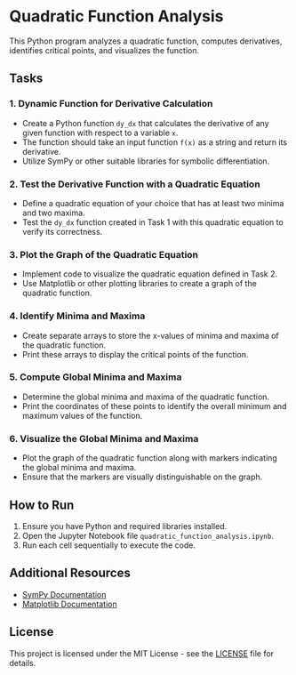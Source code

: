 # Quadratic Function Analysis

This Python program analyzes a quadratic function, computes derivatives, identifies critical points, and visualizes the function.

## Tasks

### 1. Dynamic Function for Derivative Calculation

- Create a Python function `dy_dx` that calculates the derivative of any given function with respect to a variable `x`.
- The function should take an input function `f(x)` as a string and return its derivative.
- Utilize SymPy or other suitable libraries for symbolic differentiation.

### 2. Test the Derivative Function with a Quadratic Equation

- Define a quadratic equation of your choice that has at least two minima and two maxima.
- Test the `dy_dx` function created in Task 1 with this quadratic equation to verify its correctness.

### 3. Plot the Graph of the Quadratic Equation

- Implement code to visualize the quadratic equation defined in Task 2.
- Use Matplotlib or other plotting libraries to create a graph of the quadratic function.

### 4. Identify Minima and Maxima

- Create separate arrays to store the x-values of minima and maxima of the quadratic function.
- Print these arrays to display the critical points of the function.

### 5. Compute Global Minima and Maxima

- Determine the global minima and maxima of the quadratic function.
- Print the coordinates of these points to identify the overall minimum and maximum values of the function.

### 6. Visualize the Global Minima and Maxima

- Plot the graph of the quadratic function along with markers indicating the global minima and maxima.
- Ensure that the markers are visually distinguishable on the graph.

## How to Run

1. Ensure you have Python and required libraries installed.
2. Open the Jupyter Notebook file `quadratic_function_analysis.ipynb`.
3. Run each cell sequentially to execute the code.

## Additional Resources

- [SymPy Documentation](https://docs.sympy.org/)
- [Matplotlib Documentation](https://matplotlib.org/stable/contents.html)

## License

This project is licensed under the MIT License - see the [LICENSE](LICENSE) file for details.

